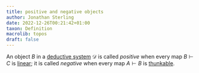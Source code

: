 ```yaml
---
title: positive and negative objects
author: Jonathan Sterling
date: 2022-12-26T00:21:42+01:00
taxon: Definition
macrolib: topos
draft: false
---
```


An object $B$ in a [deductive system](dpl-0002) $\mathcal{D}$ is called *positive* when every map
$B\vdash C$ is [linear](dpl-0004); it is called
*negative* when every map $A\vdash B$ is [thunkable](dpl-0004).
